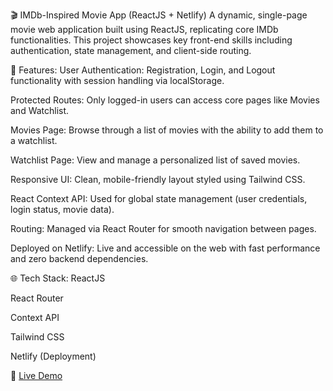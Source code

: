🎬 IMDb-Inspired Movie App (ReactJS + Netlify)
A dynamic, single-page movie web application built using ReactJS, replicating core IMDb functionalities. This project showcases key front-end skills including authentication, state management, and client-side routing.

🔧 Features:
User Authentication: Registration, Login, and Logout functionality with session handling via localStorage.

Protected Routes: Only logged-in users can access core pages like Movies and Watchlist.

Movies Page: Browse through a list of movies with the ability to add them to a watchlist.

Watchlist Page: View and manage a personalized list of saved movies.

Responsive UI: Clean, mobile-friendly layout styled using Tailwind CSS.

React Context API: Used for global state management (user credentials, login status, movie data).

Routing: Managed via React Router for smooth navigation between pages.

Deployed on Netlify: Live and accessible on the web with fast performance and zero backend dependencies.

🌐 Tech Stack:
ReactJS

React Router

Context API

Tailwind CSS

Netlify (Deployment)

🔗 [Live Demo](https://lovely-tarsier-6b5e7b.netlify.app/login)
